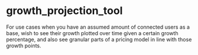 # growth_projection_tool
For use cases when you have an assumed amount of connected users as a base, wish to see their growth plotted over time given a certain growth percentage, and also see granular parts of a pricing model in line with those growth points.
